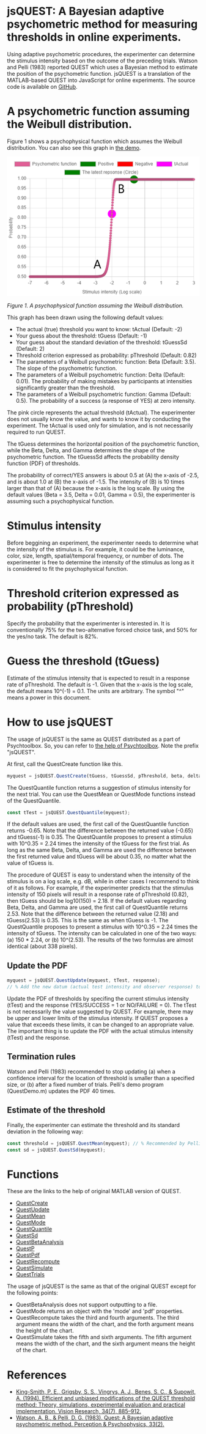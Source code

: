 # jsQUEST: A Bayesian adaptive psychometric method for measuring thresholds in online experiments.

Using adaptive psychometric procedures, the experimenter can determine the stimulus intensity based on the outcome of the preceding trials. Watson and Pelli (1983) reported QUEST which uses a Bayesian method to estimate the position of the psychometric function. jsQUEST is a translation of the MATLAB-based QUEST into JavaScript for online experiments. The source code is available on [GitHub](https://github.com/kurokida/jsQUEST).

# A psychometric function assuming the Weibull distribution. 

Figure 1 shows a psychophysical function which assumes the Weibull distribution. You can also see this graph in [the demo](https://www.hes.kyushu-u.ac.jp/~kurokid/QUEST/jsPsychDemo/jsQUEST_jsPsychDemo.html). 

![Weibull](./images/Weibull_function.png)

*Figure 1. A psychophysical function assuming the Weibull distribution.*

This graph has been drawn using the following default values:

- The actual (true) threshold you want to know: tActual (Default: -2)
- Your guess about the threshold: tGuess (Default: -1)
- Your guess about the standard deviation of the threshold: tGuessSd (Default: 2)
- Threshold criterion expressed as probability: pThreshold (Default: 0.82)
- The parameters of a Weibull psychometric function: Beta (Default: 3.5). The slope of the psychometric function.
- The parameters of a Weibull psychometric function: Delta (Default: 0.01). The probability of making mistakes by participants at intensities significantly greater than the threshold.
- The parameters of a Weibull psychometric function: Gamma (Default: 0.5). The probability of a success (a response of YES) at zero intensity.

The pink circle represents the actual threshold (tActual). The experimenter does not usually know the value, and wants to know it by conducting the experiment. The tActual is used only for simulation, and is not necessarily required to run QUEST. 

The tGuess determines the horizontal position of the psychometric function, while the Beta, Delta, and Gamma determines the shape of the psychometric function. The tGuessSd affects the probability density function (PDF) of thresholds.

The probability of correct/YES answers is about 0.5 at (A) the x-axis of -2.5, and is about 1.0 at (B) the x-axis of -1.5. The intensity of (B) is 10 times larger than that of (A) because the x-axis is the log scale. By using the default values (Beta = 3.5, Delta = 0.01, Gamma = 0.5), the experimenter is assuming such a psychophysical function.

# Stimulus intensity

Before beggining an experiment, the experimenter needs to determine what the intensity of the stimulus is. For example, it could be the luminance, color, size, length, spatial/temporal frequency, or number of dots. The experimenter is free to determine the intensity of the stimulus as long as it is considered to fit the psychophysical function.

# Threshold criterion expressed as probability (pThreshold)

Specify the probability that the experimenter is interested in. It is conventionally 75% for the two-alternative forced choice task, and 50% for the yes/no task. The default is 82%.

# Guess the threshold (tGuess)

Estimate of the stimulus intensity that is expected to result in a response rate of pThreshold. The default is -1. Given that the x-axis is the log scale, the default means 10^(-1) = 0.1. The units are arbitrary. The symbol "^" means a power in this document.

# How to use jsQUEST

The usage of jsQUEST is the same as QUEST distributed as a part of Psychtoolbox. So, you can refer to [the help of Psychtoolbox](http://psychtoolbox.org/docs/Quest). Note the prefix "jsQUEST".

At first, call the QuestCreate function like this.

```javascript 
myquest = jsQUEST.QuestCreate(tGuess, tGuessSd, pThreshold, beta, delta, gamma);
```

The QuestQuantile function returns a suggestion of stimulus intensity for the next trial. You can use the QuestMean or QuestMode functions instead of the QuestQuantile.

```javascript 
const tTest = jsQUEST.QuestQuantile(myquest);	
```

If the default values are used, the first call of the QuestQuantile function returns -0.65. Note that the difference between the returned value (-0.65) and tGuess(-1) is 0.35. The QuestQuantile proposes to present a stimulus with 10^0.35 = 2.24 times the intensity of the tGuess for the first trial. As long as the same Beta, Delta, and Gamma are used the difference between the first returned value and tGuess will be about 0.35, no matter what the value of tGuess is.

The procedure of QUEST is easy to understand when the intensity of the stimulus is on a log scale, e.g. dB, while in other cases I recommend to think of it as follows. For example, if the experimenter predicts that the stimulus intensity of 150 pixels will result in a response rate of pThreshold (0.82), then tGuess should be log10(150) = 2.18. If the default values regarding Beta, Delta, and Gamma are used, the first call of QuestQuantile returns 2.53. Note that the difference between the returned value (2.18) and tGuess(2.53) is 0.35. This is the same as when tGuess is -1. The QuestQuantile proposes to present a stimulus with 10^0.35 = 2.24 times the intensity of tGuess. The intensity can be calculated in one of the two ways: (a) 150 * 2.24, or (b) 10^(2.53). The results of the two formulas are almost identical (about 338 pixels).

## Update the PDF

```javascript
myquest = jsQUEST.QuestUpdate(myquest, tTest, response); 
// % Add the new datum (actual test intensity and observer response) to the database.
```

Update the PDF of thresholds by specifing the current stimulus intensity (tTest) and the response (YES/SUCCESS = 1 or NO/FAILURE = 0). The tTest is not necessarily the value suggested by QUEST. For example, there may be upper and lower limits of the stimulus intensity. If QUEST proposes a value that exceeds these limits, it can be changed to an appropriate value. The important thing is to update the PDF with the actual stimulus intensity (tTest) and the response.

## Termination rules

Watson and Pelli (1983) recommended to stop updating (a) when a confidence interval for the location of threshold is smaller than a specified size, or (b) after a fixed number of trials. Pelli's demo program (QuestDemo.m) updates the PDF 40 times.

## Estimate of the threshold

Finally, the experimenter can estimate the threshold and its standard deviation in the following way:

```javascript
const threshold = jsQUEST.QuestMean(myquest); // % Recommended by Pelli (1989) and King-Smith et al. (1994). 
const sd = jsQUEST.QuestSd(myquest);
```

# Functions

These are the links to the help of original MATLAB version of QUEST. 

- [QuestCreate](http://psychtoolbox.org/docs/QuestCreate)
- [QuestUpdate](http://psychtoolbox.org/docs/QuestUpdate)
- [QuestMean](http://psychtoolbox.org/docs/QuestMean)
- [QuestMode](http://psychtoolbox.org/docs/QuestMode)
- [QuestQuantile](http://psychtoolbox.org/docs/QuestQuantile)
- [QuestSd](http://psychtoolbox.org/docs/QuestSd)
- [QuestBetaAnalysis](http://psychtoolbox.org/docs/QuestBetaAnalysis)
- [QuestP](http://psychtoolbox.org/docs/QuestP)
- [QuestPdf](http://psychtoolbox.org/docs/QuestPdf)
- [QuestRecompute](http://psychtoolbox.org/docs/QuestRecompute)
- [QuestSimulate](http://psychtoolbox.org/docs/QuestSimulate)
- [QuestTrials](http://psychtoolbox.org/docs/QuestTrials)

The usage of jsQUEST is the same as that of the original QUEST except for the following points:

- QuestBetaAnalysis does not support outputting to a file.
- QuestMode returns an object with the 'mode' and 'pdf' properties.
- QuestRecompute takes the third and fourth arguments. The third argument means the width of the chart, and the forth argument means the height of the chart.
- QuestSimulate takes the fifth and sixth arguments. The fifth argument means the width of the chart, and the sixth argument means the height of the chart.

# References

- [King-Smith, P. E., Grigsby, S. S., Vingrys, A. J., Benes, S. C., & Supowit, A. (1994). Efficient and unbiased modifications of the QUEST threshold method: Theory, simulations, experimental evaluation and practical implementation. Vision Research, 34(7), 885–912. ](https://doi.org/10.1016/0042-6989(94)90039-6)
- [Watson, A. B., & Pelli, D. G. (1983). Quest: A Bayesian adaptive psychometric method. Perception & Psychophysics, 33(2). ](https://doi.org/10.3758/BF03202828)
